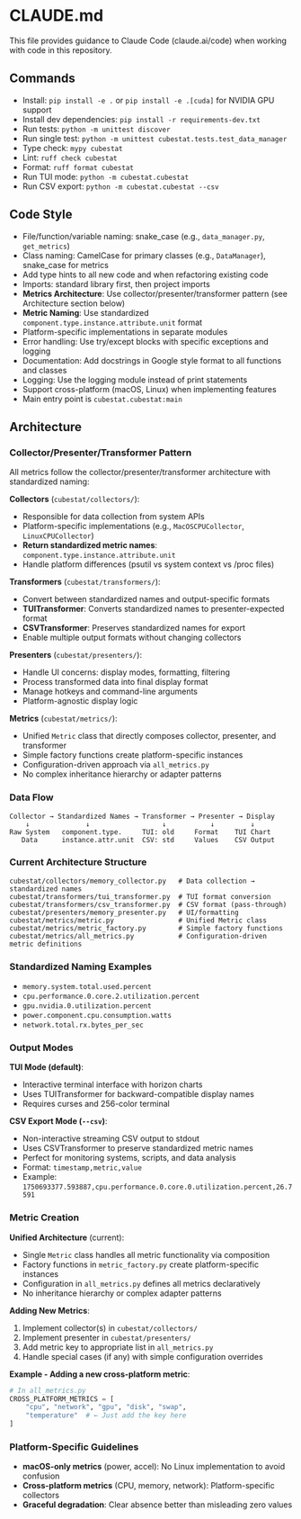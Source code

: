 # CLAUDE.md

This file provides guidance to Claude Code (claude.ai/code) when working with code in this repository.

## Commands
- Install: `pip install -e .` or `pip install -e .[cuda]` for NVIDIA GPU support
- Install dev dependencies: `pip install -r requirements-dev.txt`
- Run tests: `python -m unittest discover`
- Run single test: `python -m unittest cubestat.tests.test_data_manager`
- Type check: `mypy cubestat`
- Lint: `ruff check cubestat`
- Format: `ruff format cubestat`
- Run TUI mode: `python -m cubestat.cubestat`
- Run CSV export: `python -m cubestat.cubestat --csv`

## Code Style
- File/function/variable naming: snake_case (e.g., `data_manager.py`, `get_metrics`)
- Class naming: CamelCase for primary classes (e.g., `DataManager`), snake_case for metrics 
- Add type hints to all new code and when refactoring existing code
- Imports: standard library first, then project imports
- **Metrics Architecture**: Use collector/presenter/transformer pattern (see Architecture section below)
- **Metric Naming**: Use standardized `component.type.instance.attribute.unit` format
- Platform-specific implementations in separate modules
- Error handling: Use try/except blocks with specific exceptions and logging
- Documentation: Add docstrings in Google style format to all functions and classes
- Logging: Use the logging module instead of print statements
- Support cross-platform (macOS, Linux) when implementing features
- Main entry point is `cubestat.cubestat:main`

## Architecture

### Collector/Presenter/Transformer Pattern
All metrics follow the collector/presenter/transformer architecture with standardized naming:

**Collectors** (`cubestat/collectors/`):
- Responsible for data collection from system APIs
- Platform-specific implementations (e.g., `MacOSCPUCollector`, `LinuxCPUCollector`)
- **Return standardized metric names**: `component.type.instance.attribute.unit`
- Handle platform differences (psutil vs system context vs /proc files)

**Transformers** (`cubestat/transformers/`):
- Convert between standardized names and output-specific formats
- **TUITransformer**: Converts standardized names to presenter-expected format
- **CSVTransformer**: Preserves standardized names for export
- Enable multiple output formats without changing collectors

**Presenters** (`cubestat/presenters/`):
- Handle UI concerns: display modes, formatting, filtering
- Process transformed data into final display format
- Manage hotkeys and command-line arguments
- Platform-agnostic display logic

**Metrics** (`cubestat/metrics/`):
- Unified `Metric` class that directly composes collector, presenter, and transformer
- Simple factory functions create platform-specific instances
- Configuration-driven approach via `all_metrics.py`
- No complex inheritance hierarchy or adapter patterns

### Data Flow
```
Collector → Standardized Names → Transformer → Presenter → Display
    ↓              ↓                  ↓           ↓         ↓
Raw System   component.type.     TUI: old     Format    TUI Chart
   Data      instance.attr.unit  CSV: std     Values    CSV Output
```

### Current Architecture Structure
```
cubestat/collectors/memory_collector.py   # Data collection → standardized names
cubestat/transformers/tui_transformer.py  # TUI format conversion  
cubestat/transformers/csv_transformer.py  # CSV format (pass-through)
cubestat/presenters/memory_presenter.py   # UI/formatting
cubestat/metrics/metric.py                # Unified Metric class
cubestat/metrics/metric_factory.py        # Simple factory functions
cubestat/metrics/all_metrics.py           # Configuration-driven metric definitions
```

### Standardized Naming Examples
- `memory.system.total.used.percent`
- `cpu.performance.0.core.2.utilization.percent`
- `gpu.nvidia.0.utilization.percent`
- `power.component.cpu.consumption.watts`
- `network.total.rx.bytes_per_sec`

### Output Modes
**TUI Mode (default)**:
- Interactive terminal interface with horizon charts
- Uses TUITransformer for backward-compatible display names
- Requires curses and 256-color terminal

**CSV Export Mode (`--csv`)**:
- Non-interactive streaming CSV output to stdout
- Uses CSVTransformer to preserve standardized metric names  
- Perfect for monitoring systems, scripts, and data analysis
- Format: `timestamp,metric,value`
- Example: `1750693377.593887,cpu.performance.0.core.0.utilization.percent,26.7591`

### Metric Creation
**Unified Architecture** (current):
- Single `Metric` class handles all metric functionality via composition
- Factory functions in `metric_factory.py` create platform-specific instances
- Configuration in `all_metrics.py` defines all metrics declaratively
- No inheritance hierarchy or complex adapter patterns

**Adding New Metrics**:
1. Implement collector(s) in `cubestat/collectors/`
2. Implement presenter in `cubestat/presenters/`  
3. Add metric key to appropriate list in `all_metrics.py`
4. Handle special cases (if any) with simple configuration overrides

**Example - Adding a new cross-platform metric**:
```python
# In all_metrics.py
CROSS_PLATFORM_METRICS = [
    "cpu", "network", "gpu", "disk", "swap", 
    "temperature"  # ← Just add the key here
]
```

### Platform-Specific Guidelines
- **macOS-only metrics** (power, accel): No Linux implementation to avoid confusion
- **Cross-platform metrics** (CPU, memory, network): Platform-specific collectors
- **Graceful degradation**: Clear absence better than misleading zero values